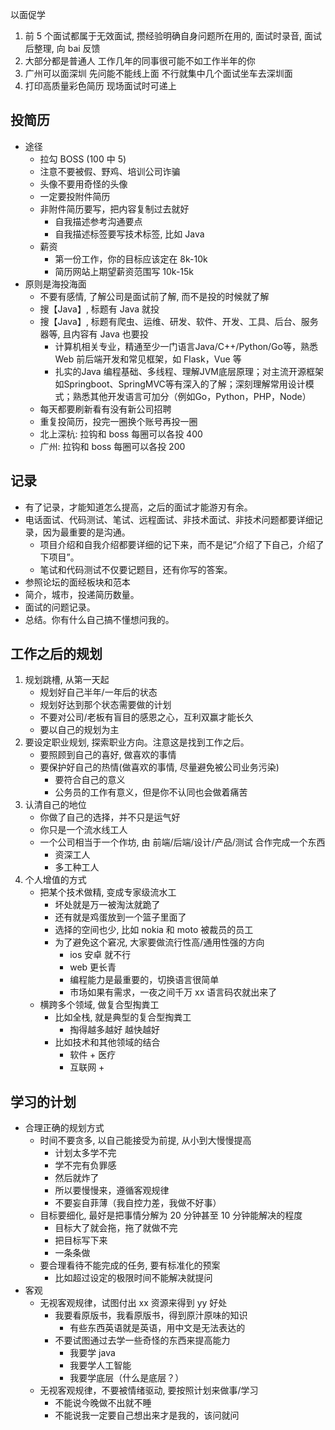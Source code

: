 以面促学
1. 前 5 个面试都属于无效面试, 攒经验明确自身问题所在用的,
   面试时录音, 面试后整理, 向 bai 反馈
2. 大部分都是普通人 工作几年的同事很可能不如工作半年的你
3. 广州可以面深圳 先问能不能线上面 不行就集中几个面试坐车去深圳面
4. 打印高质量彩色简历 现场面试时可递上


投简历
--------------------------------------------------------------------------------
- 途径
    - 拉勾 BOSS (100 中 5)
    - 注意不要被假、野鸡、培训公司诈骗
    - 头像不要用奇怪的头像
    - 一定要投附件简历
    - 非附件简历要写，把内容复制过去就好
        - 自我描述参考沟通要点
        - 自我描述标签要写技术标签, 比如 Java
    - 薪资
        - 第一份工作，你的目标应该定在 8k-10k
        - 简历网站上期望薪资范围写 10k-15k
- 原则是海投海面
    - 不要有感情, 了解公司是面试前了解, 而不是投的时候就了解
    - 搜【Java】, 标题有 Java 就投
    - 搜【Java】, 标题有爬虫、运维、研发、软件、开发、工具、后台、服务器等, 且内容有 Java 也要投
        - 计算机相关专业，精通至少一门语言Java/C++/Python/Go等，熟悉 Web 前后端开发和常见框架，如 Flask，Vue 等
        - 扎实的Java 编程基础、多线程、理解JVM底层原理；对主流开源框架如Springboot、SpringMVC等有深入的了解；深刻理解常用设计模式；熟悉其他开发语言可加分（例如Go，Python，PHP，Node）
    - 每天都要刷新看有没有新公司招聘
    - 重复投简历，投完一圈换个账号再投一圈
    - 北上深杭: 拉钩和 boss 每圈可以各投 400
    - 广州: 拉钩和 boss 每圈可以各投 200


记录
--------------------------------------------------------------------------------

- 有了记录，才能知道怎么提高，之后的面试才能游刃有余。
- 电话面试、代码测试、笔试、远程面试、非技术面试、非技术问题都要详细记录，因为最重要的是沟通。
    - 项目介绍和自我介绍都要详细的记下来，而不是记“介绍了下自己，介绍了下项目”。
    - 笔试和代码测试不仅要记题目，还有你写的答案。
- 参照论坛的面经板块和范本
- 简介，城市，投递简历数量。
- 面试的问题记录。
- 总结。你有什么自己搞不懂想问我的。


工作之后的规划
--------------------------------------------------------------------------------
1. 规划跳槽, 从第一天起
    - 规划好自己半年/一年后的状态
    - 规划好达到那个状态需要做的计划
    - 不要对公司/老板有盲目的感恩之心，互利双赢才能长久
    - 要以自己的规划为主
2. 要设定职业规划, 探索职业方向。注意这是找到工作之后。
    - 要照顾到自己的喜好, 做喜欢的事情
    - 要保护好自己的热情(做喜欢的事情, 尽量避免被公司业务污染)
        - 要符合自己的意义
        - 公务员的工作有意义，但是你不认同也会做着痛苦
3. 认清自己的地位
    - 你做了自己的选择，并不只是运气好
    - 你只是一个流水线工人
    - 一个公司相当于一个作坊, 由 前端/后端/设计/产品/测试 合作完成一个东西
        - 资深工人
        - 多工种工人
4. 个人增值的方式
    - 把某个技术做精, 变成专家级流水工
        - 坏处就是万一被淘汰就跪了
        - 还有就是鸡蛋放到一个篮子里面了
        - 选择的空间也少, 比如 nokia 和 moto 被裁员的员工
        - 为了避免这个窘况, 大家要做流行性高/通用性强的方向
            - ios 安卓 就不行
            - web 更长青
            - 编程能力是最重要的，切换语言很简单
            - 市场如果有需求，一夜之间千万 xx 语言码农就出来了
    - 横跨多个领域, 做复合型掏粪工
        - 比如全栈, 就是典型的复合型掏粪工
            - 掏得越多越好 越快越好
        - 比如技术和其他领域的结合
            - 软件 + 医疗
            - 互联网 +


学习的计划
--------------------------------------------------------------------------------
- 合理正确的规划方式
    - 时间不要贪多, 以自己能接受为前提, 从小到大慢慢提高
        - 计划太多学不完
        - 学不完有负罪感
        - 然后就炸了
        - 所以要慢慢来，遵循客观规律
        - 不要妄自菲薄（我自控力差，我做不好事）
    - 目标要细化, 最好是把事情分解为 20 分钟甚至 10 分钟能解决的程度
        - 目标大了就会拖，拖了就做不完
        - 把目标写下来
        - 一条条做
    - 要合理看待不能完成的任务, 要有标准化的预案
        - 比如超过设定的极限时间不能解决就提问
- 客观
    - 无视客观规律，试图付出 xx 资源来得到 yy 好处
        - 我要看原版书，我看原版书，得到原汁原味的知识
            - 有些东西英语就是英语，用中文是无法表达的
        - 不要试图通过去学一些奇怪的东西来提高能力
            - 我要学 java
            - 我要学人工智能
            - 我要学底层（什么是底层？）
    - 无视客观规律，不要被情绪驱动, 要按照计划来做事/学习
        - 不能说今晚做不出就不睡
        - 不能说我一定要自己想出来才是我的，该问就问
